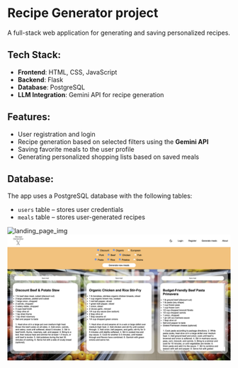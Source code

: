 # Recipe Generator project

A full-stack web application for generating and saving personalized recipes.

## Tech Stack:

- **Frontend**: HTML, CSS, JavaScript
- **Backend**: Flask
- **Database**: PostgreSQL
- **LLM Integration**: Gemini API for recipe generation

## Features:

- User registration and login
- Recipe generation based on selected filters using the **Gemini API**
- Saving favorite meals to the user profile
- Generating personalized shopping lists based on saved meals

## Database: 

The app uses a PostgreSQL database with the following tables:
- `users` table – stores user credentials
- `meals` table – stores user-generated recipes

![landing_page_img](landing_page_img.png)
![landing_page_img](generator_page_img.png)
